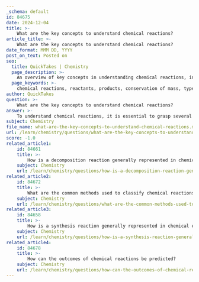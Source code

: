 ```yaml
---
_schema: default
id: 84675
date: 2024-12-04
title: >-
    What are the key concepts to understand chemical reactions?
article_title: >-
    What are the key concepts to understand chemical reactions?
date_format: MMM DD, YYYY
post_on_text: Posted on
seo:
  title: QuickTakes | Chemistry
  page_description: >-
    An overview of key concepts in understanding chemical reactions, including definitions, conservation of mass, types of reactions, chemical equations, energy changes, and indicators of chemical change.
  page_keywords: >-
    chemical reactions, reactants, products, conservation of mass, types of chemical reactions, synthesis reactions, decomposition reactions, combustion reactions, single replacement reactions, double replacement reactions, chemical equations, energy changes, indicators of chemical change, patterns in chemical reactions, chemical bonds
author: QuickTakes
question: >-
    What are the key concepts to understand chemical reactions?
answer: >-
    To understand chemical reactions, it is essential to grasp several key concepts that form the foundation of this area of chemistry. Here are the main points to consider:\n\n1. **Definition of Chemical Reactions**: A chemical reaction is a process where two or more reactants interact to form new products. Reactants are the starting substances, while products are the substances formed as a result of the reaction.\n\n2. **Conservation of Mass**: According to the law of conservation of mass, matter is neither created nor destroyed in a chemical reaction. This principle is crucial for balancing chemical equations, ensuring that the number of atoms of each element remains the same on both sides of the equation.\n\n3. **Types of Chemical Reactions**: Chemical reactions can be classified into several types based on the changes that occur and the products formed. The five primary types include:\n   - **Synthesis Reactions**: Two or more reactants combine to form a single product (e.g., $A + B \rightarrow AB$).\n   - **Decomposition Reactions**: A single compound breaks down into two or more simpler products (e.g., $AB \rightarrow A + B$).\n   - **Combustion Reactions**: A substance reacts with oxygen, often producing heat and light (e.g., hydrocarbons combusting to form carbon dioxide and water).\n   - **Single Replacement Reactions**: An element replaces another in a compound (e.g., $A + BC \rightarrow AC + B$).\n   - **Double Replacement Reactions**: The ions of two compounds exchange places in an aqueous solution (e.g., $AB + CD \rightarrow AD + CB$).\n\n4. **Chemical Equations**: Chemical reactions are represented by chemical equations, which use symbols and formulas to depict the reactants and products. Balancing these equations is essential to reflect the conservation of mass.\n\n5. **Energy Changes**: Chemical reactions often involve energy changes, either absorbing energy (endothermic reactions) or releasing energy (exothermic reactions). Understanding these energy dynamics is crucial for predicting reaction behavior.\n\n6. **Indicators of Chemical Change**: Not all changes in matter are chemical reactions. Indicators of a chemical change include color change, gas production, formation of a precipitate, and temperature change.\n\n7. **Patterns in Chemical Reactions**: Recognizing patterns in chemical reactivity helps predict the outcomes of reactions. Common patterns include synthesis, decomposition, replacement, and combustion, each with distinct characteristics.\n\n8. **Role of Chemical Bonds**: Chemical reactions involve the breaking and forming of chemical bonds. The energy required to break bonds may differ from the energy released when new bonds form, influencing the overall energy change of the reaction.\n\nBy understanding these concepts, one can gain a comprehensive view of chemical reactions, their classifications, and their significance in both natural and industrial processes.
subject: Chemistry
file_name: what-are-the-key-concepts-to-understand-chemical-reactions.md
url: /learn/chemistry/questions/what-are-the-key-concepts-to-understand-chemical-reactions
score: -1.0
related_article1:
    id: 84661
    title: >-
        How is a decomposition reaction generally represented in chemical equations?
    subject: Chemistry
    url: /learn/chemistry/questions/how-is-a-decomposition-reaction-generally-represented-in-chemical-equations
related_article2:
    id: 84672
    title: >-
        What are the common methods used to classify chemical reactions?
    subject: Chemistry
    url: /learn/chemistry/questions/what-are-the-common-methods-used-to-classify-chemical-reactions
related_article3:
    id: 84658
    title: >-
        How is a synthesis reaction generally represented in chemical equations?
    subject: Chemistry
    url: /learn/chemistry/questions/how-is-a-synthesis-reaction-generally-represented-in-chemical-equations
related_article4:
    id: 84678
    title: >-
        How can the outcomes of chemical reactions be predicted?
    subject: Chemistry
    url: /learn/chemistry/questions/how-can-the-outcomes-of-chemical-reactions-be-predicted
---
```


&nbsp;